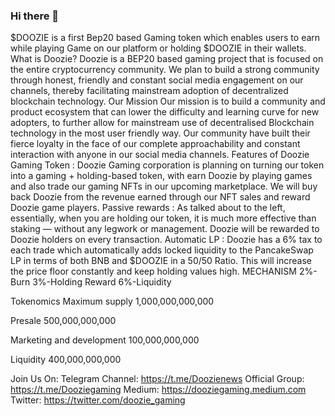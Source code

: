 ### Hi there 👋
$DOOZIE is a first Bep20 based Gaming token which enables users to earn while playing Game on our platform or holding $DOOZIE in their wallets.
What is Doozie?
Doozie is a BEP20 based gaming project that is focused on the entire cryptocurrency community. We plan to build a strong community through honest, friendly and constant social media engagement on our channels, thereby facilitating mainstream adoption of decentralized blockchain technology.
Our Mission
Our mission is to build a community and product ecosystem that can lower the difficulty and learning curve for new adopters, to further allow for mainstream use of decentralised Blockchain technology in the most user friendly way. Our community have built their fierce loyalty in the face of our complete approachability and constant interaction with anyone in our social media channels.
Features of Doozie
Gaming Token : Doozie Gaming corporation is planning on turning our token into a gaming + holding-based token, with earn Doozie by playing games and also trade our gaming NFTs in our upcoming marketplace. We will buy back Doozie from the revenue earned through our NFT sales and reward Doozie game players.
Passive rewards : As talked about to the left, essentially, when you are holding our token, it is much more effective than staking — without any legwork or management. Doozie will be rewarded to Doozie holders on every transaction.
Automatic LP : Doozie has a 6% tax to each trade which automatically adds locked liquidity to the PancakeSwap LP in terms of both BNB and $DOOZIE in a 50/50 Ratio. This will increase the price floor constantly and keep holding values high.
MECHANISM
2%-Burn
3%-Holding Reward
6%-Liquidity

Tokenomics
Maximum supply
1,000,000,000,000

Presale
500,000,000,000

Marketing and development
100,000,000,000

Liquidity
400,000,000,000


Join Us On:
Telegram Channel: https://t.me/Doozienews
Official Group: https://t.me/Dooziegaming
Medium: https://dooziegaming.medium.com
Twitter: https://twitter.com/doozie_gaming

